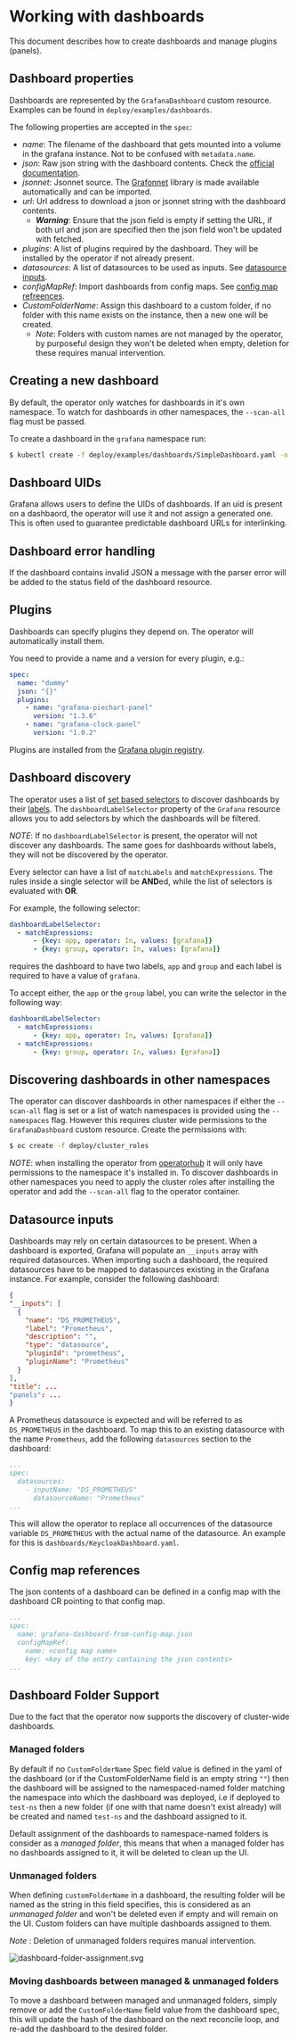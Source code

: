 

# Working with dashboards

This document describes how to create dashboards and manage plugins (panels).

## Dashboard properties

Dashboards are represented by the `GrafanaDashboard` custom resource. Examples can be found in `deploy/examples/dashboards`.

The following properties are accepted in the `spec`:

* *name*: The filename of the dashboard that gets mounted into a volume in the grafana instance. Not to be confused with `metadata.name`.
* *json*: Raw json string with the dashboard contents. Check the [official documentation](https://grafana.com/docs/reference/dashboard/#dashboard-json).
* *jsonnet*: Jsonnet source. The [Grafonnet](https://grafana.github.io/grafonnet-lib/) library is made available automatically and can be imported.
* *url*: Url address to download a json or jsonnet string with the dashboard contents. 
   * ***Warning***: Ensure that the json field is empty if setting the URL, if both url and json are specified then the json field won't be updated with fetched.
* *plugins*: A list of plugins required by the dashboard. They will be installed by the operator if not already present.
* *datasources*: A list of datasources to be used as inputs. See [datasource inputs](#datasource-inputs).
* *configMapRef*: Import dashboards from config maps. See [config map refreences](#config-map-references).
* *CustomFolderName*: Assign this dashboard to a custom folder, if no folder with this name exists on the instance, then a new one will be created. 
  * _Note_: Folders with custom names are not managed by the operator, by purposeful design they won't be deleted when empty, deletion for these requires manual intervention.

## Creating a new dashboard

By default, the operator only watches for dashboards in it's own namespace. To watch for dashboards in other namespaces, the `--scan-all` flag must be passed.

To create a dashboard in the `grafana` namespace run:

```sh
$ kubectl create -f deploy/examples/dashboards/SimpleDashboard.yaml -n grafana
```

## Dashboard UIDs

Grafana allows users to define the UIDs of dashboards. If an uid is present on a dashbaord, the operator will use it and not assign a generated one. This is often used to guarantee predictable dashboard URLs for interlinking.

## Dashboard error handling

If the dashboard contains invalid JSON a message with the parser error will be added to the status field of the dashboard resource.

## Plugins

Dashboards can specify plugins they depend on. The operator will automatically install them.

You need to provide a name and a version for every plugin, e.g.:

```yaml
spec:
  name: "dummy"
  json: "{}"
  plugins:
    - name: "grafana-piechart-panel"
      version: "1.3.6"
    - name: "grafana-clock-panel"
      version: "1.0.2"
```

Plugins are installed from the [Grafana plugin registry](https://grafana.com/plugins).

## Dashboard discovery

The operator uses a list of [set based selectors](https://kubernetes.io/docs/concepts/overview/working-with-objects/labels/#resources-that-support-set-based-requirements) to discover dashboards by their [labels](https://kubernetes.io/docs/concepts/overview/working-with-objects/labels/). The `dashboardLabelSelector` property of the `Grafana` resource allows you to add selectors by which the dashboards will be filtered.

*NOTE*: If no `dashboardLabelSelector` is present, the operator will not discover any dashboards. The same goes for dashboards without labels, they will not be discovered by the operator. 

Every selector can have a list of `matchLabels` and `matchExpressions`. The rules inside a single selector will be **AND**ed, while the list of selectors is evaluated with **OR**. 

For example, the following selector:

```yaml
dashboardLabelSelector:
  - matchExpressions:
      - {key: app, operator: In, values: [grafana]}
      - {key: group, operator: In, values: [grafana]}
```

requires the dashboard to have two labels, `app` and `group` and each label is required to have a value of `grafana`.

To accept either, the `app` or the `group` label, you can write the selector in the following way:

```yaml
dashboardLabelSelector:
  - matchExpressions:
      - {key: app, operator: In, values: [grafana]}
  - matchExpressions:
      - {key: group, operator: In, values: [grafana]}          
```

## Discovering dashboards in other namespaces

The operator can discover dashboards in other namespaces if either the `--scan-all` flag is set or a list of watch namespaces is provided using the `--namespaces` flag. However this requires cluster wide permissions to the `GrafanaDashboard` custom resource. Create the permissions with:
```sh
$ oc create -f deploy/cluster_roles
```

*NOTE*: when installing the operator from [operatorhub](https://operatorhub.io/) it will only have permissions to the namespace it's installed in. To discover dashboards in other namespaces you need to apply the cluster roles after installing the operator and add the `--scan-all` flag to the operator container.

## Datasource inputs

Dashboards may rely on certain datasources to be present. When a dashboard is exported, Grafana will populate an `__inputs` array with required datasources. When importing such a dashboard, the required datasources have to be mapped to datasources existing in the Grafana instance. For example, consider the following dashboard:

```json
{
"__inputs": [
  {
    "name": "DS_PROMETHEUS",
    "label": "Prometheus",
    "description": "",
    "type": "datasource",
    "pluginId": "prometheus",
    "pluginName": "Prometheus"
  }
],
"title": ...
"panels": ...
}
```

A Prometheus datasource is expected and will be referred to as `DS_PROMETHEUS` in the dashboard. To map this to an existing datasource with the name `Prometheus`, add the following `datasources` section to the dashboard:

```yaml
...
spec:
  datasources:
    - inputName: "DS_PROMETHEUS"
      datasourceName: "Prometheus"
...
```

This will allow the operator to replace all occurrences of the datasource variable `DS_PROMETHEUS` with the actual name of the datasource. An example for this is `dashboards/KeycloakDashboard.yaml`. 

## Config map references

The json contents of a dashboard can be defined in a config map with the dashboard CR pointing to that config map.

```yaml
...
spec:
  name: grafana-dashboard-from-config-map.json
  configMapRef:
    name: <config map name>
    key: <key of the entry containing the json contents>
...
```
## Dashboard Folder Support
Due to the fact that the operator now supports the discovery of cluster-wide dashboards. 


### Managed folders
By default if no `CustomFolderName` Spec field value is defined in the yaml of the dashboard (or if the CustomFolderName field is an empty string `""`) then the dashboard will be assigned 
to the namespaced-named folder matching the namespace into which the dashboard was deployed, i.e if deployed to `test-ns` then a new folder (if one with that name doesn't exist already) will be created and named `test-ns` and
the dashboard assigned to it.

Default assignment of the dashboards to namespace-named folders is consider as a _managed folder_, this means that when a managed folder has no dashboards assigned to it, it will be deleted to clean up the UI.

### Unmanaged folders
When defining `customFolderName` in a dashboard, the resulting folder will be named as the string in this field specifies, this is considered as an _unmanaged folder_ and won't be deleted even if empty and will remain
on the UI. 
Custom folders can have multiple dashboards assigned to them.

_Note_ : Deletion of unmanaged folders requires manual intervention.

![dashboard-folder-assignment.svg](./resources/dashboard-folder-assignment.svg)


### Moving dashboards between managed & unmanaged folders
To move a dashboard between managed and unmanaged folders, simply remove or add the `CustomFolderName` field value from the dashboard spec,
this will update the hash of the dashboard on the next reconcile loop, and re-add the dashboard to the desired folder.
 